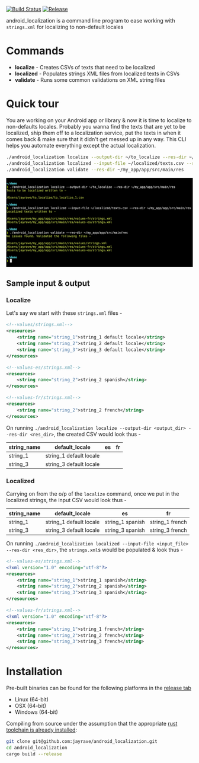 [![Build Status](https://travis-ci.org/jayrave/android_localization.svg?branch=develop)](https://travis-ci.org/jayrave/android_localization) [![Release](https://img.shields.io/github/v/release/jayrave/android_localization?sort=semver)](https://github.com/jayrave/android_localization/releases/latest)

android_localization is a command line program to ease working with `strings.xml` for localizing to non-default locales


# Commands
- **localize** - Creates CSVs of texts that need to be localized
- **localized** - Populates strings XML files from localized texts in CSVs
- **validate** - Runs some common validations on XML string files


# Quick tour
You are working on your Android app or library & now it is time to localize to non-defaults locales. Probably you wanna find the texts that are yet to be localized, ship them off to a localization service, put the texts in when it comes back & make sure that it didn't get messed up in any way. This CLI helps you automate everything except the actual localization.

```bash
./android_localization localize --output-dir ~/to_localize --res-dir ~/my_app/app/src/main/res
./android_localization localized --input-file ~/localized/texts.csv --res-dir ~/my_app/app/src/main/res
./android_localization validate --res-dir ~/my_app/app/src/main/res
```
![](assets/demo.png)

## Sample input & output
### Localize
Let's say we start with these `strings.xml` files -
```xml
<!--values/strings.xml-->
<resources>
    <string name="string_1">string_1 default locale</string>
    <string name="string_2">string_2 default locale</string>
    <string name="string_3">string_3 default locale</string>
</resources>
```

```xml
<!--values-es/strings.xml-->
<resources>
    <string name="string_2">string_2 spanish</string>
</resources>
```

```xml
<!--values-fr/strings.xml-->
<resources>
    <string name="string_2">string_2 french</string>
</resources>
```

On running `./android_localization localize --output-dir <output_dir> --res-dir <res_dir>`, the created CSV would look thus -

| string_name | default_locale          | es | fr |
|-------------|-------------------------|----|----|
| string_1    | string_1 default locale |    |    |
| string_3    | string_3 default locale |    |    |


### Localized
Carrying on from the o/p of the `localize` command, once we put in the localized strings, the input CSV would look thus -

| string_name | default_locale          | es               | fr              |
|-------------|-------------------------|------------------|-----------------|
| string_1    | string_1 default locale | string_1 spanish | string_1 french |
| string_3    | string_3 default locale | string_3 spanish | string_3 french |

On running `./android_localization localized --input-file <input_file> --res-dir <res_dir>`, the `strings.xml`s would be populated & look thus -
```xml
<!--values-es/strings.xml-->
<?xml version="1.0" encoding="utf-8"?>
<resources>
    <string name="string_1">string_1 spanish</string>
    <string name="string_2">string_2 spanish</string>
    <string name="string_3">string_3 spanish</string>
</resources>
```

```xml
<!--values-fr/strings.xml-->
<?xml version="1.0" encoding="utf-8"?>
<resources>
    <string name="string_1">string_1 french</string>
    <string name="string_2">string_2 french</string>
    <string name="string_3">string_3 french</string>
</resources>
```


# Installation
Pre-built binaries can be found for the following platforms in the [release tab](https://github.com/jayrave/android_localization/releases/latest)
- Linux (64-bit)
- OSX (64-bit)
- Windows (64-bit)

Compiling from source under the assumption that the appropriate [rust toolchain is already installed](https://rustup.rs/):

```bash
git clone git@github.com:jayrave/android_localization.git
cd android_localization
cargo build --release
```